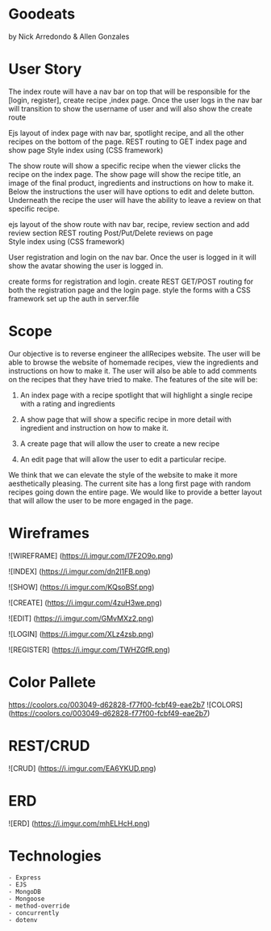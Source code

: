# Goodeats 
by Nick Arredondo & Allen Gonzales

# User Story
The index route will have a nav bar on top that will be responsible for the [login, register], create recipe ,index page. Once the user logs in the nav bar will transition to show the username of user and will also show the create route

Ejs layout of index page with nav bar, spotlight recipe, and all the other recipes on the bottom of the page. 
REST routing to GET index page and show page 
Style index using (CSS framework)

The show route will show a specific recipe when the viewer clicks the recipe on the index page. The show page will show the recipe title, an image of the final product, ingredients and instructions on how to make it. Below the instructions the user will have options to edit and delete button. Underneath the recipe the user will have the ability to leave a review on that specific recipe.

ejs layout of the show route with nav bar, recipe, review section and add review section 
REST routing Post/Put/Delete reviews on page  
Style index using (CSS framework)


User registration and login on the nav bar. Once the user is logged in it will show the avatar showing the user is logged in. 

create forms for registration and login. 
create REST GET/POST routing for both the registration page and the login page. 
style the forms with a CSS framework 
set up the auth in server.file

# Scope
Our objective is to reverse engineer the allRecipes website. The user will be able to browse the website of homemade recipes, view the ingredients and instructions on how to make it. The user will also be able to add comments on the recipes that they have tried to make. The features of the site will be: 

1. An index page with a recipe spotlight that will highlight a single recipe with a rating and ingredients 

2. A show page that will show a specific recipe in more detail with ingredient and instruction on how to make it. 

3. A create page that will allow the user to create a new recipe 

4. An edit page that will allow the user to edit a particular recipe. 

We think that we can elevate the style of the website to make it more aesthetically pleasing. The current site has a long first page with random recipes going down the entire page.  We would like to provide a better layout that will allow the user to be more engaged in the page. 

# Wireframes
![WIREFRAME] (https://i.imgur.com/I7F2O9o.png)

![INDEX] (https://i.imgur.com/dn2l1FB.png)

![SHOW] (https://i.imgur.com/KQsoBSf.png)

![CREATE] (https://i.imgur.com/4zuH3we.png)

![EDIT] (https://i.imgur.com/GMvMXz2.png)

![LOGIN] (https://i.imgur.com/XLz4zsb.png)

![REGISTER] (https://i.imgur.com/TWHZGfR.png)

# Color Pallete
https://coolors.co/003049-d62828-f77f00-fcbf49-eae2b7
![COLORS] (https://coolors.co/003049-d62828-f77f00-fcbf49-eae2b7)
# REST/CRUD 
![CRUD] (https://i.imgur.com/EA6YKUD.png)

# ERD 
![ERD]  (https://i.imgur.com/mhELHcH.png)

# Technologies
    - Express
    - EJS
    - MongoDB
    - Mongoose
    - method-override
    - concurrently
    - dotenv